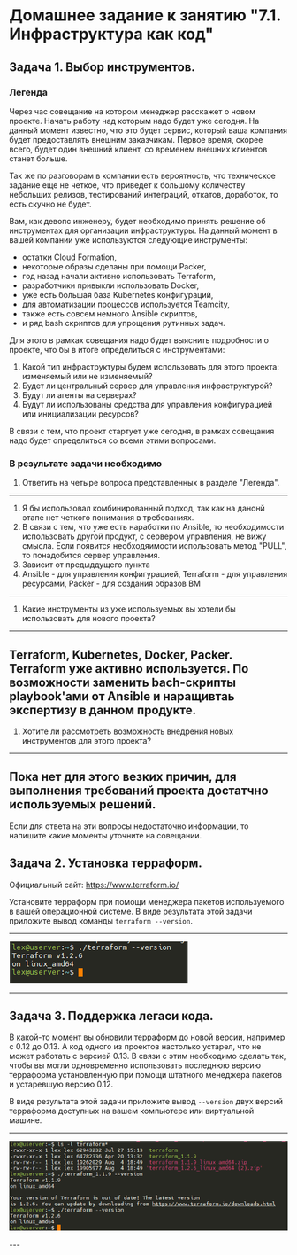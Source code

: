# Домашнее задание к занятию "7.1. Инфраструктура как код"

## Задача 1. Выбор инструментов. 
 
### Легенда
 
Через час совещание на котором менеджер расскажет о новом проекте. Начать работу над которым надо 
будет уже сегодня. 
На данный момент известно, что это будет сервис, который ваша компания будет предоставлять внешним заказчикам.
Первое время, скорее всего, будет один внешний клиент, со временем внешних клиентов станет больше.

Так же по разговорам в компании есть вероятность, что техническое задание еще не четкое, что приведет к большому
количеству небольших релизов, тестирований интеграций, откатов, доработок, то есть скучно не будет.  
   
Вам, как девопс инженеру, будет необходимо принять решение об инструментах для организации инфраструктуры.
На данный момент в вашей компании уже используются следующие инструменты: 
- остатки Сloud Formation, 
- некоторые образы сделаны при помощи Packer,
- год назад начали активно использовать Terraform, 
- разработчики привыкли использовать Docker, 
- уже есть большая база Kubernetes конфигураций, 
- для автоматизации процессов используется Teamcity, 
- также есть совсем немного Ansible скриптов, 
- и ряд bash скриптов для упрощения рутинных задач.  

Для этого в рамках совещания надо будет выяснить подробности о проекте, что бы в итоге определиться с инструментами:

1. Какой тип инфраструктуры будем использовать для этого проекта: изменяемый или не изменяемый?
1. Будет ли центральный сервер для управления инфраструктурой?
1. Будут ли агенты на серверах?
1. Будут ли использованы средства для управления конфигурацией или инициализации ресурсов? 
 
В связи с тем, что проект стартует уже сегодня, в рамках совещания надо будет определиться со всеми этими вопросами.

### В результате задачи необходимо

1. Ответить на четыре вопроса представленных в разделе "Легенда". 

---
1. Я бы использовал комбинированный подход, так как на данонй этапе нет четкого понимания в требованиях.
2. В связи с тем, что уже есть наработки по Ansible, то необходимости использовать другой продукт, с сервером управления, не вижу смысла. Если появится необходяимости использовать метод "PULL", то понадобится сервер управления.
3. Зависит от предыддущего пункта
4. Ansible - для управления конфигурацией, Terraform - для управления ресурсами, Packer - для создания образов ВМ
---


1. Какие инструменты из уже используемых вы хотели бы использовать для нового проекта? 

---
Terraform, Kubernetes, Docker, Packer. Terraform уже активно используется. По возможности заменить bach-скрипты playbook'ами от Ansible и наращивтаь экспертизу в данном продукте. 
---

1. Хотите ли рассмотреть возможность внедрения новых инструментов для этого проекта?

---
Пока нет для этого везких причин, для выполнения требований проекта достатчно используемых решений.
---

Если для ответа на эти вопросы недостаточно информации, то напишите какие моменты уточните на совещании.



## Задача 2. Установка терраформ. 

Официальный сайт: https://www.terraform.io/

Установите терраформ при помощи менеджера пакетов используемого в вашей операционной системе.
В виде результата этой задачи приложите вывод команды `terraform --version`.

---
<p align="left">
  <img src="./terraform/images/terraform.png">
</p>

---

## Задача 3. Поддержка легаси кода. 

В какой-то момент вы обновили терраформ до новой версии, например с 0.12 до 0.13. 
А код одного из проектов настолько устарел, что не может работать с версией 0.13. 
В связи с этим необходимо сделать так, чтобы вы могли одновременно использовать последнюю версию терраформа установленную при помощи
штатного менеджера пакетов и устаревшую версию 0.12. 

В виде результата этой задачи приложите вывод `--version` двух версий терраформа доступных на вашем компьютере 
или виртуальной машине.

---
<p align="left">
  <img src="./terraform/images/terraform_version.png">
</p>
---